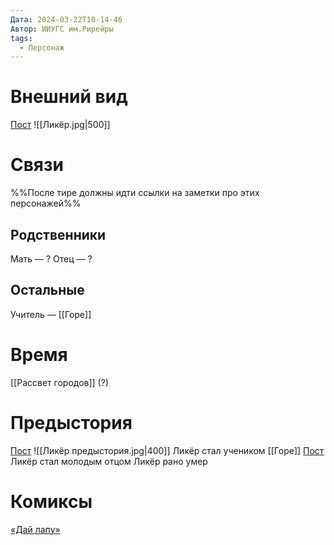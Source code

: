 ```yaml
---
Дата: 2024-03-22T10-14-46
Автор: ИИУГС им.Рирейры
tags:
  - Персонаж
---
```


# Внешний вид
[Пост](https://vk.com/wall-208978263_18404)
![[Ликёр.jpg|500]]
# Связи
%%После тире должны идти ссылки на заметки про этих персонажей%%
## Родственники
Мать — ?
Отец —  ?
## Остальные
Учитель — [[Горе]]
# Время
[[Рассвет городов]] (?)
# Предыстория
[Пост](https://vk.com/wall-208978263_18399)
![[Ликёр предыстория.jpg|400]]
Ликёр стал учеником [[Горе]]
[Пост](https://vk.com/wall-208978263_19161)
Ликёр стал молодым отцом
Ликёр рано умер
# Комиксы
[«Дай лапу»](https://telegra.ph/Likyor-Daj-lapu-03-22)